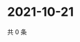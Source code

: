 # 2021-10-21

共 0 条

<!-- BEGIN WEIBO -->
<!-- 最后更新时间 Thu Oct 21 2021 19:12:11 GMT+0800 (China Standard Time) -->

<!-- END WEIBO -->
